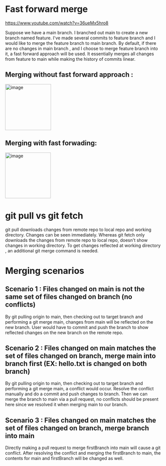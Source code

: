 # Fast forward merge 
https://www.youtube.com/watch?v=36ueMx5hro8

Suppose we have a main branch. I branched out main to create a new branch named feature. 
I've made several commits to feature branch and I would like to merge the feature branch to main branch. 
By default, if there are no changes in main branch , and I choose to merge feature branch into it, a fast forward approach will be used. 
It essentially merges all changes from feature to main while making the history of commits linear. 

## Merging without fast forward approach : 
<img width="148" alt="image" src="https://github.com/AndyFooGuoZhen/Git-concepts-handling-git-conflicts/assets/77149531/f67e6feb-9d69-418e-bada-9f9e3c4dcc13">

## Merging with fast forwading:
<img width="147" alt="image" src="https://github.com/AndyFooGuoZhen/Git-concepts-handling-git-conflicts/assets/77149531/831ca58c-3d89-476d-94f5-7bb2f9f713ee">

# git pull vs git fetch
git pull downloads changes from remote repo to local repo and working directory. Changes can be seen immediately. Whereas git fetch only downloads the changes from remote repo to local repo, doesn't show changes in working directory. To get changes reflected at working directory , an additional git merge command is needed.

# Merging scenarios

## Scenario 1 : Files changed on main is not the same set of files changed on branch (no conflicts)
By git pulling origin to main, then checking out to target branch and performing a git merge main, changes from main will be reflected on the new branch. User would have to commit and push the branch to show reflected changes on the new branch on the remote repo.

## Scenario 2 : Files changed on main matches the set of files changed on branch, merge main into branch first (EX: hello.txt is changed on both branch)
By git pulling origin to main, then checking out to target branch and performing a git merge main, a conflict would occur. Resolve the conflict manually and do a commit and push changes to branch. Then we can merge the branch to main via a pull request, no conflicts should be present here since we resolved it when merging main to our branch.

## Scenario 3 : Files changed on main matches the set of files changed on branch, merge branch into main
Directly making a pull request to merge firstBranch into main will cause a git conflict. After resolving the conflict and merging the firstBranch to main, the contents for main and firstBranch will be changed as well.
